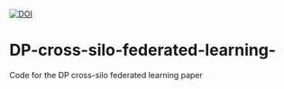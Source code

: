 [![DOI](https://zenodo.org/badge/278593103.svg)](https://zenodo.org/badge/latestdoi/278593103)

# DP-cross-silo-federated-learning-
Code for the DP cross-silo federated learning paper


